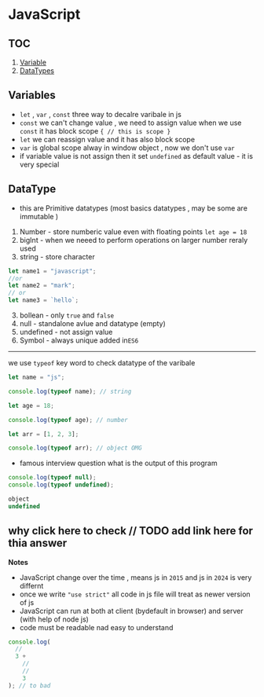 # JavaScript

## TOC

1. [Variable](#variables)
2. [DataTypes](#datatype)

## Variables

- `let` , `var` , `const` three way to decalre varibale in js
- `const` we can't change value , we need to assign value when we use `const` it has block scope `{ // this is scope }`
- `let` we can reassign value and it has also block scope
- `var` is global scope alway in window object , now we don't use `var`
- if variable value is not assign then it set `undefined` as default value - it is very special

## DataType

- this are Primitive datatypes (most basics datatypes , may be some are immutable )

1. Number - store numberic value even with floating points `let age = 18`
2. bigInt - when we neeed to perform operations on larger number reraly used
3. string - store character

```js
let name1 = "javascript";
//or
let name2 = "mark";
// or
let name3 = `hello`;
```

3. bollean - only `true` and `false`
4. null - standalone avlue and datatype (empty)
5. undefined - not assign value
6. Symbol - always unique added in`ES6`

---

we use `typeof` key word to check datatype of the varibale

```js
let name = "js";

console.log(typeof name); // string

let age = 18;

console.log(typeof age); // number

let arr = [1, 2, 3];

console.log(typeof arr); // object OMG
```

- famous interview question
  what is the output of this program

```js
console.log(typeof null);
console.log(typeof undefined);
```

```js
object
undefined
```
why click here to check
//  TODO add link here for thia answer
---

**Notes**

- JavaScript change over the time , means js in `2015` and js in `2024` is very differnt
- once we write `"use strict"` all code in js file will treat as newer version of js
- JavaScript can run at both at client (bydefault in browser) and server (with help of node js)
- code must be readable nad easy to understand

```js
console.log(
  //
  3 +
    //
    //
    3
); // to bad
```
